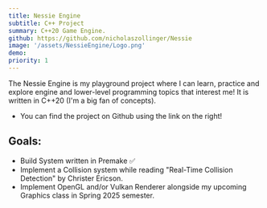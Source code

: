 ```yaml
---
title: Nessie Engine
subtitle: C++ Project
summary: C++20 Game Engine.
github: https://github.com/nicholaszollinger/Nessie
image: '/assets/NessieEngine/Logo.png'
demo: 
priority: 1
---
```


The Nessie Engine is my playground project where I can learn, practice and explore engine and lower-level programming topics that interest me! It is written
in C++20 (I'm a big fan of concepts).
- You can find the project on Github using the link on the right!

## Goals:
- Build System written in Premake ✅
- Implement a Collision system while reading "Real-Time Collision Detection" by Christer Ericson.
- Implement OpenGL and/or Vulkan Renderer alongside my upcoming Graphics class in Spring 2025 semester.